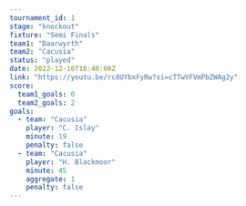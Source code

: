 ```yaml
---
tournament_id: 1
stage: "knockout"
fixture: "Semi Finals"
team1: "Daarwyrth"
team2: "Cacusia"
status: "played"
date: 2022-12-16T18:40:00Z
link: "https://youtu.be/rc8UYbxFyRw?si=cTTwYFVmPbZWAg2y"
score:
  team1_goals: 0
  team2_goals: 2
goals:
  - team: "Cacusia"
    player: "C. Islay"
    minute: 19
    penalty: false
  - team: "Cacusia"
    player: "H. Blackmoor"
    minute: 45
    aggregate: 1
    penalty: false
---
```

